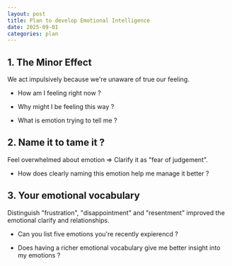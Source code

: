 ```yaml
---
layout: post
title: Plan to develop Emotional Intelligence
date: 2025-09-01
categories: plan
---
```


## 1. The Minor Effect

We act impulsively because we're unaware of true our feeling.

- How am I feeling right now ?

- Why might I be feeling this way ?

- What is emotion trying to tell me ?

## 2. Name it to tame it ?

Feel overwhelmed about emotion => Clarify it as "fear of judgement".

- How does clearly naming this emotion help me manage it better ?

## 3. Your emotional vocabulary

Distinguish "frustration", "disappointment" and "resentment" improved the emotional clarify and relationships.

- Can you list five emotions you're recently expierencd ?

- Does having a richer emotional vocabulary give me better insight into my emotions ?
